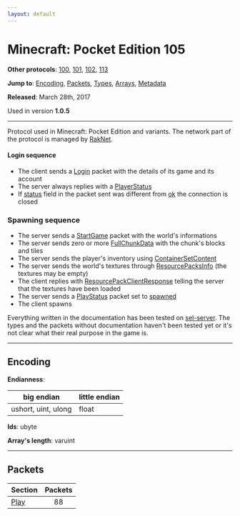```yaml
---
layout: default
---
```


# Minecraft: Pocket Edition 105

**Other protocols**: [100](./pocket105), [101](./pocket105), [102](./pocket105), [113](./pocket105)

**Jump to**: [Encoding](#encoding), [Packets](#packets), [Types](pocket105/types), [Arrays](pocket105/arrays), [Metadata](pocket105/metadata)

**Released**: March 28th, 2017

Used in version **1.0.5**

-----
Protocol used in Minecraft: Pocket Edition and variants. The network part of the protocol is managed by [RakNet](../raknet/8.html).

#### Login sequence
+ The client sends a [Login](#play_login) packet with the details of its game and its account
+ The server always replies with a [PlayerStatus](#play_play-status)
+ If [status](#play_play-status_status) field in the packet sent was different from [ok](#play_play-status_status_ok) the connection is closed

### Spawning sequence
+ The server sends a [StartGame](#play_start-game) packet with the world's informations
+ The server sends zero or more [FullChunkData](#play_full-chunk-data) with the chunk's blocks and tiles
+ The server sends the player's inventory using [ContainerSetContent](#play_container-set-content)
+ The server sends the world's textures through [ResourcePacksInfo](#play_resource-packs-info) (the textures may be empty)
+ The client replies with [ResourcePackClientResponse](#play_resource-pack-client-response) telling the server that the textures have been loaded
+ The server sends a [PlayStatus](#play_play-status) packet set to [spawned](#play_play-status_status_spawned)
+ The client spawns

Everything written in the documentation has been tested on [sel-server](https://github.com/sel-project/sel-server). The types and the packets without documentation haven't been tested yet or it's not clear what their real purpose in the game is.

-----
## Encoding

**Endianness**:

big endian | little endian
---|---
ushort, uint, ulong | float

**Ids**: ubyte

**Array's length**: varuint

-----
## Packets

Section | Packets
---|:---:
[Play](pocket105/play) | 88
